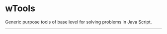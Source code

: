 # wTools

Generic purpose tools of base level for solving problems in Java Script.

_ _ _ _ _ _





